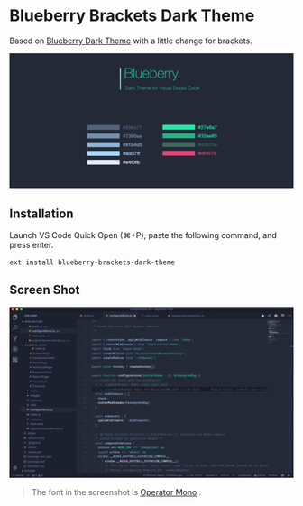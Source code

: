 # Blueberry Brackets Dark Theme

Based on [Blueberry Dark Theme](https://github.com/peymanslh/vscode-blueberry-dark-theme) with a little change for brackets.

![Colors](https://raw.githubusercontent.com/kachick/vscode-blueberry-brackets-dark-theme/main/assets/colors.jpg)

## Installation

Launch VS Code Quick Open (⌘+P), paste the following command, and press enter.

```plaintext
ext install blueberry-brackets-dark-theme
```

## Screen Shot

![Screen Shot](https://raw.githubusercontent.com/kachick/vscode-blueberry-brackets-dark-theme/main/assets/screenshot.png)

> The font in the screenshot is [Operator Mono](https://www.typography.com/blog/introducing-operator) .
